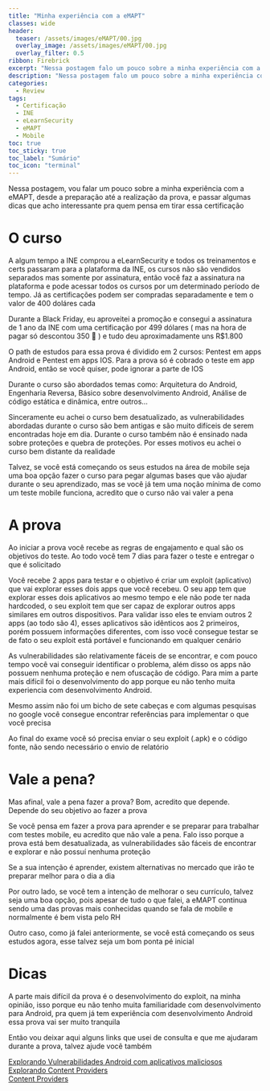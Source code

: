 ```yaml
---
title: "Minha experiência com a eMAPT"
classes: wide
header:
  teaser: /assets/images/eMAPT/00.jpg
  overlay_image: /assets/images/eMAPT/00.jpg
  overlay_filter: 0.5
ribbon: Firebrick
excerpt: "Nessa postagem falo um pouco sobre a minha experiência com a eMAPT, desde a preparação até a realização do exame"
description: "Nessa postagem falo um pouco sobre a minha experiência com a eMAPT, desde a preparação até a realização do exame"
categories:
  - Review
tags:
  - Certificação
  - INE
  - eLearnSecurity
  - eMAPT
  - Mobile
toc: true
toc_sticky: true
toc_label: "Sumário"
toc_icon: "terminal"
---
```


Nessa postagem, vou falar um pouco sobre a minha experiência com a eMAPT, desde a preparação até a realização da prova, e passar algumas dicas que acho interessante pra quem pensa em tirar essa certificação

# O curso

A algum tempo a INE comprou a eLearnSecurity e todos os treinamentos e certs passaram para a plataforma da INE, os cursos não são vendidos separados mas somente por assinatura, então você faz a assinatura na plataforma e pode acessar todos os cursos por um determinado período de tempo. Já as certificações podem ser compradas separadamente e tem o valor de 400 doláres cada

Durante a Black Friday, eu aproveitei a promoção e consegui a assinatura de 1 ano da INE com uma certificação por 499 dólares ( mas na hora de pagar só descontou 350 🤷 ) e tudo deu aproximadamente uns R$1.800

O path de estudos para essa prova é dividido em 2 cursos: Pentest em apps Android e Pentest em apps IOS. Para a prova só é cobrado o teste em app Android, então se você quiser, pode ignorar a parte de IOS

Durante o curso são abordados temas como: Arquitetura do Android, Engenharia Reversa, Básico sobre desenvolvimento Android, Análise de código estática e dinâmica, entre outros...

Sinceramente eu achei o curso bem desatualizado, as vulnerabilidades abordadas durante o curso são bem antigas e são muito difíceis de serem encontradas hoje em dia. Durante o curso também não é ensinado nada sobre proteções e quebra de proteções. Por esses motivos eu achei o curso bem distante da realidade 

Talvez, se você está começando os seus estudos na área de mobile seja uma boa opção fazer o curso para pegar algumas bases que vão ajudar durante o seu aprendizado, mas se você já tem uma noção mínima de como um teste mobile funciona, acredito que o curso não vai valer a pena

# A prova

Ao iniciar a prova você recebe as regras de engajamento e qual são os objetivos do teste. Ao todo você tem 7 dias para fazer o teste e entregar o que é solicitado

Você recebe 2 apps para testar e o objetivo é criar um exploit (aplicativo) que vai explorar esses dois apps que você recebeu. O seu app tem que explorar esses dois aplicativos ao mesmo tempo e ele não pode ter nada hardcoded, o seu exploit tem que ser capaz de explorar outros apps similares em outros dispositivos. Para validar isso eles te enviam outros 2 apps (ao todo são 4), esses aplicativos são idênticos aos 2 primeiros, porém possuem informações diferentes, com isso você consegue testar se de fato o seu exploit está portável e funcionando em qualquer cenário

As vulnerabilidades são relativamente fáceis de se encontrar, e com pouco tempo você vai conseguir identificar o problema, além disso os apps não possuem nenhuma proteção e nem ofuscação de código. Para mim a parte mais difícil foi o desenvolvimento do app porque eu não tenho muita experiencia com desenvolvimento Android.

Mesmo assim não foi um bicho de sete cabeças e com algumas pesquisas no google você consegue encontrar referências para implementar o que você precisa

Ao final do exame você só precisa enviar o seu exploit (.apk) e o código fonte, não sendo necessário o envio de relatório

# Vale a pena?

Mas afinal, vale a pena fazer a prova? Bom, acredito que depende. Depende do seu objetivo ao fazer a prova

Se você pensa em fazer a prova para aprender e se preparar para trabalhar com testes mobile, eu acredito que não vale a pena. Falo isso porque a prova está bem desatualizada, as vulnerabilidades são fáceis de encontrar e explorar e não possuí nenhuma proteção

Se a sua intenção é aprender, existem alternativas no mercado que irão te preparar melhor para o dia a dia

Por outro lado, se você tem a intenção de melhorar o seu currículo, talvez seja uma boa opção, pois apesar de tudo o que falei, a eMAPT continua sendo uma das provas mais conhecidas quando se fala de mobile e normalmente é bem vista pelo RH

Outro caso, como já falei anteriormente, se você está começando os seus estudos agora, esse talvez seja um bom ponta pé inicial

# Dicas

A parte mais difícil da prova é o desenvolvimento do exploit, na minha opinião, isso porque eu não tenho muita familiaridade com desenvolvimento para Android, pra quem já tem experiência com desenvolvimento Android essa prova vai ser muito tranquila

Então vou deixar aqui alguns links que usei de consulta e que me ajudaram durante a prova, talvez ajude você também

<a href="https://infosecwriteups.com/exploiting-android-vulnerabilities-with-malicious-third-party-apps-featuring-oversecured-apk-adea3241ce49" target="_blank">Explorando Vulnerabilidades Android com aplicativos maliciosos</a><br>
<a href="https://book.hacktricks.xyz/mobile-pentesting/android-app-pentesting/drozer-tutorial/exploiting-content-providers" target="_blank">Explorando Content Providers</a><br>
<a href="https://developer.android.com/guide/topics/providers/content-providers" target="_blank">Content Providers</a><br>
